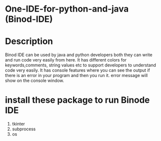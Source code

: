# One-IDE-for-python-and-java (Binod-IDE)


# Description

Binod IDE can be used by java and python developers both they can write and run code very easily from here. It has different colors for keywords,comments, string values etc to support developers to understand code very easily. It has console features where you can see the output if there is an error in your program and then you run it. error message will show on the console window.


# install these package to run Binode IDE


1. tkinter
2. subprocess
3. os
